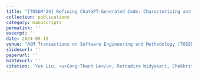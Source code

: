 ```yaml
---
title: "[TOSEM'24] Refining ChatGPT-Generated Code: Characterizing and Mitigating Code Quality Issues."
collection: publications
category: manuscripts
permalink: ''
excerpt: ''
date: 2024-05-19
venue: "ACM Transactions on Software Engineering and Methodology (TOSEM), Journal"
slidesurl: ''
paperurl: ''
bibtexurl: ''
citation: 'Yue Liu, <u>Cong-Thanh Le</u>, Ratnadira Widyasari, Chakkrit Tantithamthavorn, Li Li, <u>Xuan Bach D. Le</u>, David Lo'
---
```

